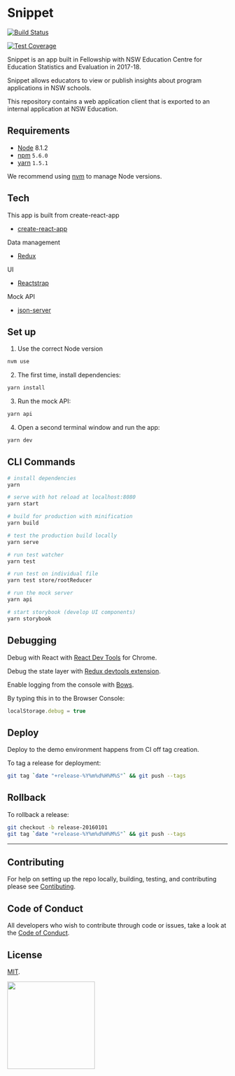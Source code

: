 # Snippet 

[![Build Status](https://travis-ci.org/CodeforAustralia/cese-snippet.svg?branch=master&)](https://travis-ci.org/CodeforAustralia/cese-snippet)

[![Test Coverage](https://api.codeclimate.com/v1/badges/2092e91a51aa5a067495/test_coverage)](https://codeclimate.com/github/CodeforAustralia/cese-snippet/test_coverage)


Snippet is an app built in Fellowship with NSW Education Centre for Education Statistics and Evaluation in 2017-18. 

Snippet allows educators to view or publish insights about program applications in NSW schools.

This repository contains a web application client that is exported to an internal application at NSW Education.  


## Requirements

* [Node](https://nodejs.org/en/) 8.1.2
* [npm](http://npmjs.com/) `5.6.0`
* [yarn](https://yarnpkg.com) `1.5.1`

We recommend using [nvm](https://github.com/creationix/nvm) to manage Node versions.


## Tech  

This app is built from create-react-app
- [create-react-app](https://github.com/facebook/create-react-app)

Data management 
- [Redux](https://redux.js.org)

UI
- [Reactstrap](https://reactstrap.github.io)

Mock API
- [json-server](https://www.npmjs.com/package/json-server)


## Set up


1. Use the correct Node version

``` bash
nvm use
````

2. The first time, install dependencies:

```bash 
yarn install 
```

3. Run the mock API: 

```bash 
yarn api
```

4. Open a second terminal window and run the app:

```bash 
yarn dev
``` 


## CLI Commands

```bash
# install dependencies
yarn

# serve with hot reload at localhost:8080
yarn start

# build for production with minification
yarn build

# test the production build locally
yarn serve 

# run test watcher
yarn test

# run test on individual file
yarn test store/rootReducer

# run the mock server
yarn api

# start storybook (develop UI components)
yarn storybook 
```


## Debugging

Debug with React with [React Dev Tools](https://chrome.google.com/webstore/detail/react-developer-tools/fmkadmapgofadopljbjfkapdkoienihi) for Chrome.


Debug the state layer with [Redux devtools extension](https://chrome.google.com/webstore/detail/redux-devtools/lmhkpmbekcpmknklioeibfkpmmfibljd).


Enable logging from the console with [Bows](https://www.npmjs.com/package/bows).

By typing this in to the Browser Console:

```js
localStorage.debug = true
```


## Deploy

Deploy to the demo environment happens from CI off tag creation.

To tag a release for deployment:

```bash
git tag `date "+release-%Y%m%d%H%M%S"` && git push --tags
```


## Rollback

To rollback a release:

```bash
git checkout -b release-20160101
git tag `date "+release-%Y%m%d%H%M%S"` && git push --tags
```


---

## Contributing

For help on setting up the repo locally, building, testing, and contributing
please see [Contibuting](https://github.com/CodeforAustralia/standards/blob/master/templates/CONTRIBUTING.md).

## Code of Conduct

All developers who wish to contribute through code or issues, take a look at the
[Code of Conduct](https://github.com/CodeforAustralia/standards/blob/master/templates/CODE_OF_CONDUCT.md).

## License

[MIT](https://github.com/CodeforAustralia/cese-snippet/blob/master/LICENSE).


<img src="https://codeforaustralia.org/wp-content/uploads/2017/11/Main-Logo-Black-1.png" width="200" />

